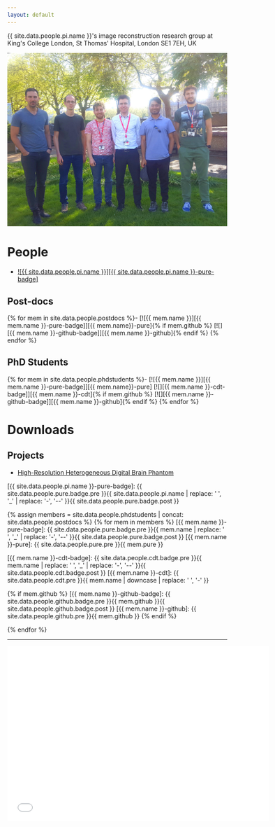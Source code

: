 ```yaml
---
layout: default
---
```


{{ site.data.people.pi.name }}'s image reconstruction research group at <br/>
King's College London, St Thomas' Hospital, London SE1&nbsp;7EH, UK

![](images/group.jpg)

# People

- [![{{ site.data.people.pi.name }}][{{ site.data.people.pi.name }}-pure-badge]](#pure-ajr14)

## Post-docs

{% for mem in site.data.people.postdocs %}- [![{{ mem.name }}][{{ mem.name }}-pure-badge]][{{ mem.name}}-pure]{% if mem.github %}
  [![][{{ mem.name }}-github-badge]][{{ mem.name }}-github]{% endif %}
{% endfor %}

## PhD Students

{% for mem in site.data.people.phdstudents %}- [![{{ mem.name }}][{{ mem.name }}-pure-badge]][{{ mem.name}}-pure]
  [![][{{ mem.name }}-cdt-badge]][{{ mem.name }}-cdt]{% if mem.github %}
  [![][{{ mem.name }}-github-badge]][{{ mem.name }}-github]{% endif %}
{% endfor %}

# Downloads

## Projects

- [High-Resolution Heterogeneous Digital Brain Phantom][brain_phantom]

[brain_phantom]: ./brain_phantom/ "downloadable digital brain phantom"

[{{ site.data.people.pi.name }}-pure-badge]: {{ site.data.people.pure.badge.pre }}{{ site.data.people.pi.name | replace: ' ', '_' | replace: '-', '--' }}{{ site.data.people.pure.badge.post }}

{% assign members = site.data.people.phdstudents | concat: site.data.people.postdocs %}
{% for mem in members %}
[{{ mem.name }}-pure-badge]: {{ site.data.people.pure.badge.pre }}{{ mem.name | replace: ' ', '_' | replace: '-', '--' }}{{ site.data.people.pure.badge.post }}
[{{ mem.name }}-pure]: {{ site.data.people.pure.pre }}{{ mem.pure }}

[{{ mem.name }}-cdt-badge]:  {{ site.data.people.cdt.badge.pre }}{{ mem.name | replace: ' ', '_' | replace: '-', '--' }}{{ site.data.people.cdt.badge.post }}
[{{ mem.name }}-cdt]: {{ site.data.people.cdt.pre }}{{ mem.name | downcase | replace: ' ', '-' }}

{% if mem.github %}
[{{ mem.name }}-github-badge]: {{ site.data.people.github.badge.pre }}{{ mem.github }}{{ site.data.people.github.badge.post }}
[{{ mem.name }}-github]: {{ site.data.people.github.pre }}{{ mem.github }}
{% endif %}

{% endfor %}

----

<!--https://codegena.com/generator/iframe-code-generator-->
<div id="pure-ajr14" class="codegena_iframe"><iframe
 src="{{ site.data.people.pure.pre }}{{ site.data.people.pi.pure }}"
 style="background:url('//codegena.com/wp-content/uploads/2015/09/loading.gif') white center center no-repeat;border:0px;"
 height="400" width="600" sandbox=""></iframe></div>
